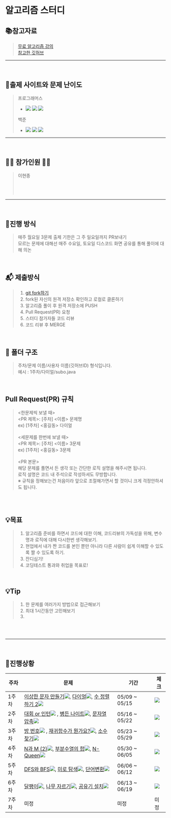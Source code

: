 # 알고리즘 스터디

## 📚참고자료
> [무료 알고리즘 강의](https://www.inflearn.com/course/%EC%95%8C%EA%B3%A0%EB%A6%AC%EC%A6%98-%EA%B0%95%EC%A2%8C/lecture/4072?tab=curriculum) <br/>
> [참고한 깃허브](https://github.com/ROUTINE-STUDY/Algorithm)
---
<br/>

## 	📄출제 사이트와 문제 난이도

> 프로그래머스 
> - <img src="https://img.shields.io/badge/Lv.1-4caf50?"/></a>
<img src="https://img.shields.io/badge/Lv.2-ffc107?"/></a>
<img src="https://img.shields.io/badge/Lv.3-ff9800?"/></a>
>
> 백준
> - <img src="https://img.shields.io/badge/B2-ad5600?"/></a>
<img src="https://img.shields.io/badge/S2-435f7a?"/></a>
<img src="https://img.shields.io/badge/G3-ec9a00?"/></a>


---

<br>

## 🙋‍♂️ 참가인원 🙋‍♀️

> 이현종 <br/>
>  <br/>
>  <br/>
>  <br/>


---

<br/>


## 🎲진행 방식
> 매주 월요일 3문제 출제 기한은 그 주 일요일까지 PR보내기<br/>
> 모르는 문제에 대해선 매주 수요일, 토요일 디스코드 화면 공유를 통해 풀이에 대해 의논
> 

<br/>

## 📬 제출방식

> 1. [git fork하기](https://github.com/subo-9439/AlgorithmStudy)  
> 2. fork된 자신의 원격 저장소 확인하고 로컬로 클론하기
> 3. 알고리즘 풀이 후 원격 저장소에 PUSH
> 4. Pull Request(PR) 요청
> 5. 스터디 참가자들 코드 리뷰
> 6. 코드 리뷰 후 MERGE

<br/>

## 📂 폴더 구조

> 주차/문제 이름/사용자 이름(깃허브ID) 형식입니다.<br/>
> 예시 : 1주차/다이얼/subo.java

<br/>

## Pull Request(PR) 규칙
> <한문제씩 보낼 때> <br/>
> <PR 제목>: [주차] <이름> 문제명 <br/>
ex) [1주차] <홍길동> 다이얼 <br/><br/>
> <세문제를 한번에 보낼 때> <br/>
> <PR 제목>: [주차] <이름> 3문제 <br/>
ex) [1주차] <홍길동> 3문제 <br/><br/>
<PR 본문><br/>
> 해당 문제를 풀면서 든 생각 또는 간단한 로직 설명을 해주시면 됩니다.<br/>
> 로직 설명은 코드 내 주석으로 작성하셔도 무방합니다. <br/>
> ※ 규칙을 정해보는건 처음이라 앞으로 조절해가면서 할 것이니 크게 걱정안하셔도 됩니다.

<br/>
<br/>

## 💡목표

> 1. 알고리즘 준비를 하면서 코드에 대한 이해, 코드리뷰의 가독성을 위해, 변수명과 로직에 대해 다시한번 생각해보기.<br/>
> 2. 현업에서 내가 짠 코드를 본인 뿐만 아니라 다른 사람이 쉽게 이해할 수 있도록 짤 수 있도록 하기.<br/>
> 3. 잔디심기!
> 4. 코딩테스트 통과와 취업을 목표로!<br/>

<br/>

## 💡Tip
> 1. 한 문제를 여러가지 방법으로 접근해보기
> 2. 최대 1시간동안 고민해보기
> 3. 
 
<br/>
<br/>


---

<br/>

## 📆진행상황

|주차|문제|기간|체크|
|--|---|---|---|
|1주차|[이상한 문자 만들기](https://programmers.co.kr/learn/courses/30/lessons/12930)<img src="https://img.shields.io/badge/Lv.1-4caf50?"/>, [다이얼](https://www.acmicpc.net/problem/5622)<img src="https://img.shields.io/badge/B2-ad5600?"/>, [수 정렬하기 2](https://www.acmicpc.net/problem/2751)<img src="https://img.shields.io/badge/S2-435f7a?"/>|05/09 ~ 05/15|<img src="https://img.shields.io/badge/완료-50bcdf?"/>
|2주차|[대회 or 인턴](https://www.acmicpc.net/problem/2875)<img src="https://img.shields.io/badge/B3-ad5600?"> , [병든 나이트](https://www.acmicpc.net/problem/1783)<img src="https://img.shields.io/badge/S4-435f7a?"/>, [문자열 압축](https://programmers.co.kr/learn/courses/30/lessons/60057)<img src="https://img.shields.io/badge/Lv.2-ffc107?"/>|05/16 ~ 05/22|<img src="https://img.shields.io/badge/완료-50bcdf?"/>
|3주차|[방 번호](https://www.acmicpc.net/problem/1475)<img src="https://img.shields.io/badge/S5-435f7a?"> , [재귀함수가 뭔가요?](https://www.acmicpc.net/problem/17478)<img src="https://img.shields.io/badge/S5-435f7a?">, [소수 찾기](https://programmers.co.kr/learn/courses/30/lessons/42839)<img src="https://img.shields.io/badge/Lv.2-ffc107?"> |05/23 ~ 05/29|<img src="https://img.shields.io/badge/완료-50bcdf?"/>
|4주차|[N과 M (2)](https://www.acmicpc.net/problem/15650)<img src="https://img.shields.io/badge/S3-435f7a?">,  [부분수열의 합](https://www.acmicpc.net/problem/1182)<img src="https://img.shields.io/badge/S2-435f7a?">, [N-Queen](https://www.acmicpc.net/problem/9663)<img src="https://img.shields.io/badge/G5-ec9a00?"/> |05/30 ~ 06/05|<img src="https://img.shields.io/badge/완료-50bcdf?"/>
|5주차|[DFS와 BFS](https://www.acmicpc.net/problem/1260)<img src="https://img.shields.io/badge/S2-435f7a?">, [미로 탐색](https://www.acmicpc.net/problem/2178)<img src="https://img.shields.io/badge/S1-435f7a?">, [단어변환](https://programmers.co.kr/learn/courses/30/lessons/43163)<img src="https://img.shields.io/badge/Lv.3-ff9800?"/>  |06/06 ~ 06/12|<img src="https://img.shields.io/badge/완료-50bcdf?"/>
|6주차|[달팽이](https://www.acmicpc.net/problem/1913)<img src="https://img.shields.io/badge/S3-435f7a?">, [나무 자르기](https://www.acmicpc.net/problem/2805)<img src="https://img.shields.io/badge/S2-435f7a?">, [공유기 설치](https://www.acmicpc.net/problem/2110)<img src="https://img.shields.io/badge/G5-ec9a00?"/>|06/13 ~ 06/19|<img src="https://img.shields.io/badge/진행중-808080?"/>|
|7주차|미정|미정|미정|
